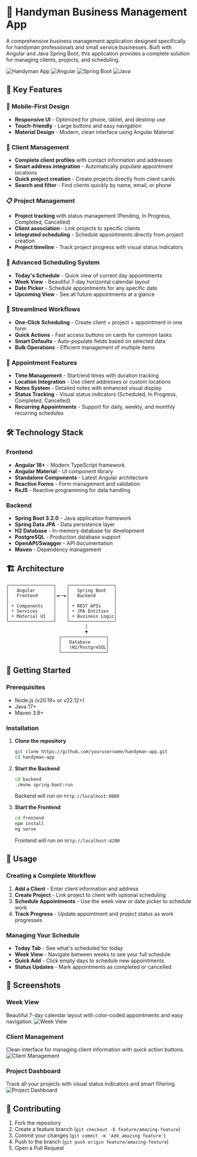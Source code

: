 # 🔨 Handyman Business Management App

A comprehensive business management application designed specifically for handyman professionals and small service businesses. Built with Angular and Java Spring Boot, this application provides a complete solution for managing clients, projects, and scheduling.

![Handyman App](https://img.shields.io/badge/Status-Active-brightgreen) ![Angular](https://img.shields.io/badge/Angular-18+-red) ![Spring Boot](https://img.shields.io/badge/Spring%20Boot-3.2.0-brightgreen) ![Java](https://img.shields.io/badge/Java-17-orange)

## 🚀 Key Features

### 📱 **Mobile-First Design**
- **Responsive UI** - Optimized for phone, tablet, and desktop use
- **Touch-friendly** - Large buttons and easy navigation
- **Material Design** - Modern, clean interface using Angular Material

### 👥 **Client Management**
- **Complete client profiles** with contact information and addresses
- **Smart address integration** - Automatically populate appointment locations
- **Quick project creation** - Create projects directly from client cards
- **Search and filter** - Find clients quickly by name, email, or phone

### 📋 **Project Management**
- **Project tracking** with status management (Pending, In Progress, Completed, Cancelled)
- **Client association** - Link projects to specific clients
- **Integrated scheduling** - Schedule appointments directly from project creation
- **Project timeline** - Track project progress with visual status indicators

### 📅 **Advanced Scheduling System**
- **Today's Schedule** - Quick view of current day appointments
- **Week View** - Beautiful 7-day horizontal calendar layout
- **Date Picker** - Schedule appointments for any specific date
- **Upcoming View** - See all future appointments at a glance

### 🎯 **Streamlined Workflows**
- **One-Click Scheduling** - Create client + project + appointment in one form
- **Quick Actions** - Fast access buttons on cards for common tasks
- **Smart Defaults** - Auto-populate fields based on selected data
- **Bulk Operations** - Efficient management of multiple items

### 📝 **Appointment Features**
- **Time Management** - Start/end times with duration tracking
- **Location Integration** - Use client addresses or custom locations
- **Notes System** - Detailed notes with enhanced visual display
- **Status Tracking** - Visual status indicators (Scheduled, In Progress, Completed, Cancelled)
- **Recurring Appointments** - Support for daily, weekly, and monthly recurring schedules

## 🛠️ Technology Stack

### Frontend
- **Angular 18+** - Modern TypeScript framework
- **Angular Material** - UI component library
- **Standalone Components** - Latest Angular architecture
- **Reactive Forms** - Form management and validation
- **RxJS** - Reactive programming for data handling

### Backend
- **Spring Boot 3.2.0** - Java application framework
- **Spring Data JPA** - Data persistence layer
- **H2 Database** - In-memory database for development
- **PostgreSQL** - Production database support
- **OpenAPI/Swagger** - API documentation
- **Maven** - Dependency management

## 🏗️ Architecture

```
┌─────────────────┐    ┌─────────────────┐
│   Angular       │    │   Spring Boot   │
│   Frontend      │◄──►│   Backend       │
│                 │    │                 │
│ • Components    │    │ • REST APIs     │
│ • Services      │    │ • JPA Entities  │
│ • Material UI   │    │ • Business Logic│
└─────────────────┘    └─────────────────┘
                              │
                              ▼
                    ┌─────────────────┐
                    │   Database      │
                    │   (H2/PostgreSQL│
                    └─────────────────┘
```

## 🚀 Getting Started

### Prerequisites
- Node.js (v20.19+ or v22.12+)
- Java 17+
- Maven 3.8+

### Installation

1. **Clone the repository**
   ```bash
   git clone https://github.com/yourusername/handyman-app.git
   cd handyman-app
   ```

2. **Start the Backend**
   ```bash
   cd backend
   ./mvnw spring-boot:run
   ```
   Backend will run on `http://localhost:8080`

3. **Start the Frontend**
   ```bash
   cd frontend
   npm install
   ng serve
   ```
   Frontend will run on `http://localhost:4200`

## 📱 Usage

### Creating a Complete Workflow
1. **Add a Client** - Enter client information and address
2. **Create Project** - Link project to client with optional scheduling
3. **Schedule Appointments** - Use the week view or date picker to schedule work
4. **Track Progress** - Update appointment and project status as work progresses

### Managing Your Schedule
- **Today Tab** - See what's scheduled for today
- **Week View** - Navigate between weeks to see your full schedule
- **Quick Add** - Click empty days to schedule new appointments
- **Status Updates** - Mark appointments as completed or cancelled

## 🎨 Screenshots

### Week View
Beautiful 7-day calendar layout with color-coded appointments and easy navigation.
![Week View](screenshots/week_schedule_view.png)

### Client Management
Clean interface for managing client information with quick action buttons.
![Client Management](screenshots/client_page.png)

### Project Dashboard
Track all your projects with visual status indicators and smart filtering.
![Project Dashboard](screenshots/projects_page.png)

## 🤝 Contributing

1. Fork the repository
2. Create a feature branch (`git checkout -b feature/amazing-feature`)
3. Commit your changes (`git commit -m 'Add amazing feature'`)
4. Push to the branch (`git push origin feature/amazing-feature`)
5. Open a Pull Request
